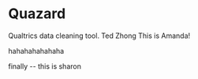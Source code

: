 # Quazard
Qualtrics data cleaning tool.
Ted Zhong
This is Amanda!


hahahahahahaha

finally -- this is sharon
